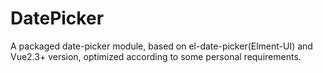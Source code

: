 # DatePicker
A packaged date-picker module, based on el-date-picker(Elment-UI) and Vue2.3+ version, optimized according to some personal requirements.
